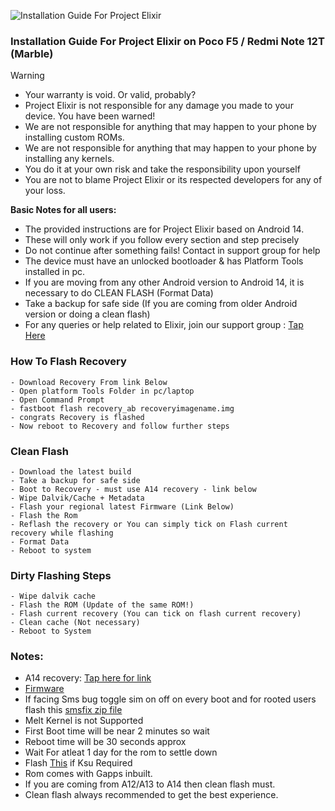 ![Installation Guide For Project Elixir](https://i.imgur.com/42LxtAl.png)

### Installation Guide For Project Elixir on Poco F5 / Redmi Note 12T (Marble)

> [!Warning]
> * Your warranty is void. Or valid, probably?
> * Project Elixir is not responsible for any damage you made to your device. You have been warned!
> * We are not responsible for anything that may happen to your phone by installing custom ROMs.
> * We are not responsible for anything that may happen to your phone by installing any kernels.
> * You do it at your own risk and take the responsibility upon yourself
> * You are not to blame Project Elixir or its respected developers for any of your loss.
>
> **Basic Notes for all users:**  
> * The provided instructions are for Project Elixir based on Android 14.
> * These will only work if you follow every section and step precisely
> * Do not continue after something fails! Contact in support group for help
> * The device must have an unlocked bootloader & has Platform Tools installed in pc.
> * If you are moving from any other Android version to Android 14, it is necessary to do CLEAN FLASH (Format Data)
> * Take a backup for safe side (If you are coming from older Android version or doing a clean flash)
> * For any queries or help related to Elixir, join our support group : [Tap Here](https://telegram.me/Elixir_Discussion)  

### How To Flash Recovery
```
- Download Recovery From link Below
- Open platform Tools Folder in pc/laptop
- Open Command Prompt 
- fastboot flash recovery_ab recoveryimagename.img 
- congrats Recovery is flashed 
- Now reboot to Recovery and follow further steps
```

### Clean Flash
```
- Download the latest build
- Take a backup for safe side
- Boot to Recovery - must use A14 recovery - link below
- Wipe Dalvik/Cache + Metadata
- Flash your regional latest Firmware (Link Below)
- Flash the Rom
- Reflash the recovery or You can simply tick on Flash current recovery while flashing
- Format Data
- Reboot to system
```

### Dirty Flashing Steps
```
- Wipe dalvik cache
- Flash the ROM (Update of the same ROM!)
- Flash current recovery (You can tick on flash current recovery)
- Clean cache (Not necessary)
- Reboot to System
```
### Notes: 

- A14 recovery: [Tap here for link](https://www.pling.com/p/2131814/)
- [Firmware](https://t.me/chaitanyabuilds/52705)
- If facing Sms bug toggle sim on off on every boot and for rooted users flash this [smsfix zip file](https://t.me/chaitanyabuilds/52044)
- Melt Kernel is not Supported
- First Boot time will be near 2 minutes so wait
- Reboot time will be 30 seconds approx
- Wait For atleat 1 day for the rom to settle down
- Flash [This](https://github.com/tiann/KernelSU/releases/download/v0.7.6/AnyKernel3-android12-5.10.198_2023-11.zip) if Ksu Required
- Rom comes with Gapps inbuilt.
- If you are coming from A12/A13 to A14 then clean flash must.
- Clean flash always recommended to get the best experience.

